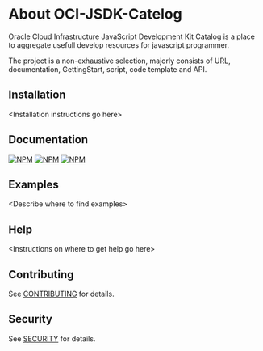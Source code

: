 # About OCI-JSDK-Catelog
Oracle Cloud Infrastructure JavaScript Development Kit Catalog is a place to aggregate usefull develop resources for javascript programmer.  

The project is a non-exhaustive selection, majorly consists of URL, documentation, GettingStart, script, code template and API. 

## Installation
&lt;Installation instructions go here&gt;

## Documentation
[![NPM](https://nodei.co/npm/oci-sdk.png)](https://nodei.co/npm/oci-sdk/)
[![NPM](https://nodei.co/npm/@fnproject/fdk.png)](https://nodei.co/npm/@fnproject/fdk/)
[![NPM](https://nodei.co/npm/oracledb)](https://nodei.co/npm/oracledb)
## Examples
&lt;Describe where to find examples&gt;

## Help
&lt;Instructions on where to get help go here&gt;

## Contributing
See [CONTRIBUTING](./CONTRIBUTING.md) for details.

## Security
See [SECURITY](./SECURITY.md) for details.
